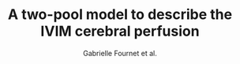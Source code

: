 ---
cat: ciel
subcat: neurophysics
bestof: false
author: Gabrielle Fournet et al.
title: A two-pool model to describe the IVIM cerebral perfusion
journal: Journal of Cerebral Blood Flow and Metabolism - Official Journal of the International Society of Cerebral Blood Flow and Metabolism
year: 2017
type: article
doi: 10.1177/0271678X16681310
---